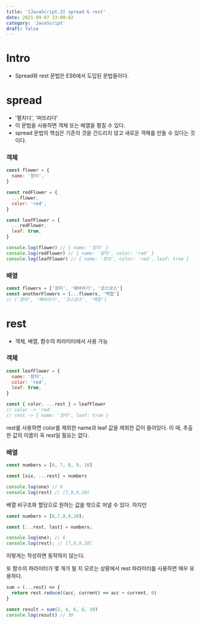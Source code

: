 ```yaml
---
title: '[JavaScript.3] spread & rest'
date: 2021-09-07 23:09:82
category: 'JavaScript'
draft: false
---
```


# Intro

- Spread와 rest 문법은 ES6에서 도입된 문법들이다.

# spread

- '펼치다', '퍼뜨리다'
- 이 문법을 사용하면 객체 또는 배열을 펼칠 수 있다.
- spread 문법의 핵심은 기존의 것을 건드리지 않고 새로운 객체를 만들 수 있다는 것이다.

### 객체

```javascript
const flower = {
  name: '장미',
}

const redFlower = {
  ...flower,
  color: 'red',
}

const leafFlower = {
  ...redFlower,
  leaf: true,
}

console.log(flower) // { name: '장미' }
console.log(redFlower) // { name: '장미', color: 'red' }
console.log(leafFlower) // { name: '장미', color: 'red', leaf: true }
```

### 배열

```javascript
const flowers = ['장미', '해바라기', '코스모스']
const anotherFlowers = [...flowers, '백합']
// ['장미', '해바라기', '코스모스', '백합']
```

# rest

- 객체, 배열, 함수의 파라미터에서 사용 가능

### 객체

```javascript
const leafFlower = {
  name: '장미',
  color: 'red',
  leaf: true,
}

const { color, ...rest } = leafFlower
// color -> 'red'
// rest -> { name: '장미', leaf: true }
```

rest를 사용하면 color를 제외한 name과 leaf 값을 제외한 값이 들어있다. 이 때, 추출한 값의 이름이 꼭 rest일 필요는 없다.

### 배열

```javascript
const numbers = [6, 7, 8, 9, 10]

const [six, ...rest] = numbers

console.log(one) // 6
console.log(rest) // [7,8,9,10]
```

배열 비구조화 할당으로 원하는 값을 밖으로 꺼낼 수 있다.
하지만

```javascript
const numbers = [6,7,8,9,10];

const [...rest, last] = numbers;

console.log(one); // 6
console.log(rest); // [7,8,9,10]
```

이렇게는 작성하면 동작하지 않는다.

또 함수의 파라미터가 몇 개가 될 지 모르는 상황에서 rest 파라미터를 사용하면 매우 유용하다.

```javascript
sum = (...rest) => {
  return rest.reduce((acc, current) => acc + current, 0)
}

const result = sum(2, 4, 6, 8, 10)
console.log(result) // 30
```
